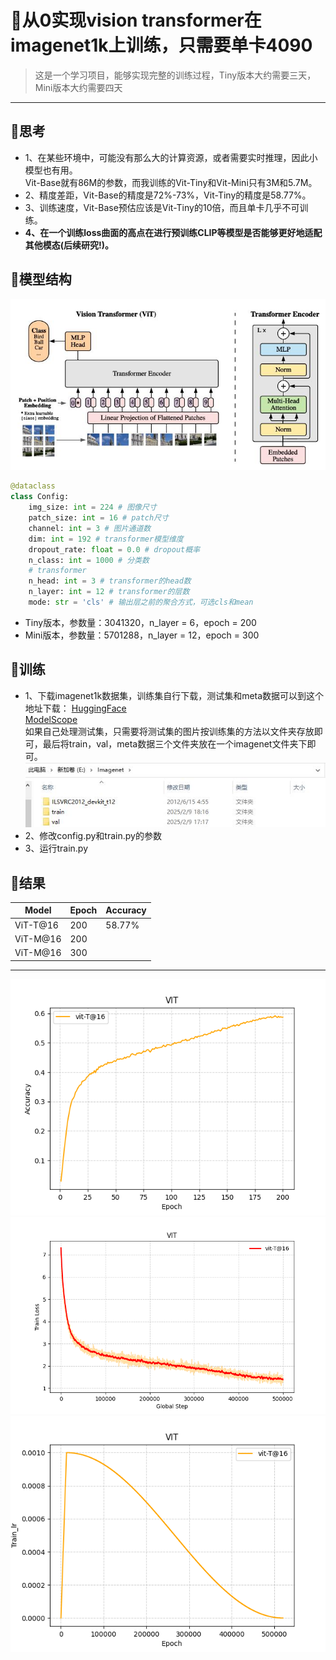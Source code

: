 # 🤖从0实现vision transformer在imagenet1k上训练，只需要单卡4090

> 这是一个学习项目，能够实现完整的训练过程，Tiny版本大约需要三天，Mini版本大约需要四天

---

## 💭思考
- 1、在某些环境中，可能没有那么大的计算资源，或者需要实时推理，因此小模型也有用。  
Vit-Base就有86M的参数，而我训练的Vit-Tiny和Vit-Mini只有3M和5.7M。
- 2、精度差距，Vit-Base的精度是72%-73%，Vit-Tiny的精度是58.77%。
- 3、训练速度，Vit-Base预估应该是Vit-Tiny的10倍，而且单卡几乎不可训练。
- **4、在一个训练loss曲面的高点在进行预训练CLIP等模型是否能够更好地适配其他模态(后续研究!)。**

## 🧠模型结构
<img src = './assert/VIT.jpg'></img>
```python
@dataclass
class Config:
    img_size: int = 224 # 图像尺寸
    patch_size: int = 16 # patch尺寸
    channel: int = 3 # 图片通道数
    dim: int = 192 # transformer模型维度
    dropout_rate: float = 0.0 # dropout概率
    n_class: int = 1000 # 分类数
    # transformer
    n_head: int = 3 # transformer的head数
    n_layer: int = 12 # transformer的层数
    mode: str = 'cls' # 输出层之前的聚合方式，可选cls和mean
```
- Tiny版本，参数量：3041320，n_layer = 6，epoch = 200
- Mini版本，参数量：5701288，n_layer = 12，epoch = 300

## 🚀训练
- 1、下载imagenet1k数据集，训练集自行下载，测试集和meta数据可以到这个地址下载：
[HuggingFace](https://huggingface.co/datasets/royyu/imgnet1k/tree/main)  
[ModelScope](https://www.modelscope.cn/datasets/rrttyy/imagenet1k/files)  
如果自己处理测试集，只需要将测试集的图片按训练集的方法以文件夹存放即可，最后将train，val，meta数据三个文件夹放在一个imagenet文件夹下即可。
<img src = './assert/imagenet数据格式.png'></img>
- 2、修改config.py和train.py的参数
- 3、运行train.py

## 📝结果
| Model     | Epoch | Accuracy |
|-----------|-------|----------|
| ViT-T@16  | 200   | 58.77%   |
| ViT-M@16  | 200   |          |
| ViT-M@16  | 300   |          |

---

<img src = './assert/vit-T@16_accuracy.png'></img>
<img src = './assert/vit-T@16_loss.png'></img>
<img src = './assert/vit-T@16_lr.png'></img>

